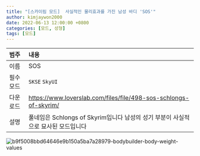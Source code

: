 ```yaml
---
title: "[스카이림 모드]  사실적인 물리효과를 가진 남성 바디 'SOS'"
author: kimjaywon2000
date: 2022-06-13 12:00:00 +0800
categories: [모드, 성형]
tags: [모드]
---
```


| 범주             | 내용            |
|:----------------|:---------------|
| 이름             | SOS  |
| 필수 모드         | `SKSE` `SkyUI`             |
| 다운로드          | <https://www.loverslab.com/files/file/498-sos-schlongs-of-skyrim/> |
| 설명             | 풀네임은 Schlongs of Skyrim입니다 남성의 성기 부분이 사실적으로 묘사된 모드입니다      |

![b9f5008bbd64646e9b150a5ba7a28979-bodybuilder-body-weight-values](https://user-images.githubusercontent.com/76558033/173392553-3c3c436b-adbb-453f-b537-32d89d9d7a7c.jpeg)
